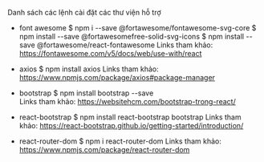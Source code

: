 Danh sách các lệnh cài đặt các thư viện hỗ trợ

- font awesome
$ npm i --save @fortawesome/fontawesome-svg-core
$ npm install --save @fortawesomefree-solid-svg-icons
$ npm install --save @fortawesome/react-fontawesome
Links tham khảo: https://fontawesome.com/v5/docs/web/use-with/react


- axios
$ npm install axios
Links tham khảo: https://www.npmjs.com/package/axios#package-manager

- bootstrap
$ npm install bootstrap --save  
Links tham khảo: https://websitehcm.com/bootstrap-trong-react/

- react-bootstrap
$ npm install react-bootstrap bootstrap
Links tham khảo: https://react-bootstrap.github.io/getting-started/introduction/


- react-router-dom
$ npm i react-router-dom
Links tham khảo: https://www.npmjs.com/package/react-router-dom
